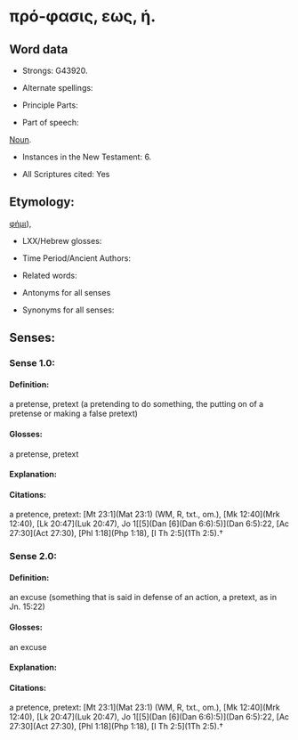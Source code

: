 # πρό-φασις, εως, ἡ.

<!-- Status: S2=NeedsReview -->
<!-- Lexica used for edits: BDAG, FFM, LN, A-S -->

## Word data

* Strongs: G43920.

* Alternate spellings:



* Principle Parts: 


* Part of speech: 

[Noun](http://ugg.readthedocs.io/en/latest/noun.html).

* Instances in the New Testament: 6.

* All Scriptures cited: Yes

## Etymology: 

[φήμι]()),

* LXX/Hebrew glosses: 


* Time Period/Ancient Authors: 


* Related words: 

* Antonyms for all senses

* Synonyms for all senses: 


## Senses: 


### Sense  1.0: 

#### Definition: 

a pretense, pretext (a pretending to do something, the putting on of a pretense or making a false pretext)

#### Glosses: 

a pretense, pretext 

#### Explanation: 

#### Citations: 

a pretence, pretext: [Mt 23:1](Mat 23:1) (WM, R, txt., om.), [Mk 12:40](Mrk 12:40), [Lk 20:47](Luk 20:47), Jo 1[[5](Dan [6](Dan 6:6):5)](Dan 6:5):22, [Ac 27:30](Act 27:30), [Phl 1:18](Php 1:18), [I Th 2:5](1Th 2:5).†

### Sense  2.0: 

#### Definition: 

an excuse (something that is said in defense of an action, a pretext, as in Jn. 15:22)

#### Glosses: 

an excuse

#### Explanation: 
 

#### Citations: 

a pretence, pretext: [Mt 23:1](Mat 23:1) (WM, R, txt., om.), [Mk 12:40](Mrk 12:40), [Lk 20:47](Luk 20:47), Jo 1[[5](Dan [6](Dan 6:6):5)](Dan 6:5):22, [Ac 27:30](Act 27:30), [Phl 1:18](Php 1:18), [I Th 2:5](1Th 2:5).†